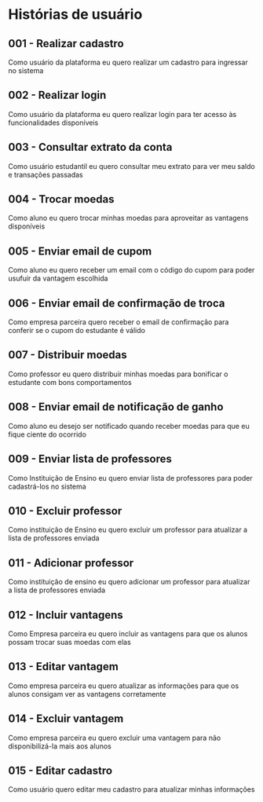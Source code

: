 # Histórias de usuário
## 001 - Realizar cadastro
Como usuário da plataforma eu quero realizar um cadastro para ingressar no sistema
## 002 - Realizar login
Como usuário da plataforma eu quero realizar login para ter acesso às funcionalidades disponíveis
## 003 - Consultar extrato da conta
Como usuário estudantil eu quero consultar meu extrato para ver meu saldo e transações passadas
## 004 - Trocar moedas
Como aluno eu quero trocar minhas moedas para aproveitar as vantagens disponíveis
## 005 - Enviar email de cupom
Como aluno eu quero receber um email com o código do cupom para poder usufuir da vantagem escolhida
## 006 - Enviar email de confirmação de troca
Como empresa parceira quero receber o email de confirmação para conferir se o cupom do estudante é válido
## 007 - Distribuir moedas
Como professor eu quero distribuir minhas moedas para bonificar o estudante com bons comportamentos
## 008 - Enviar email de notificação de ganho
Como aluno eu desejo ser notificado quando receber moedas para que eu fique ciente do ocorrido
## 009 - Enviar lista de professores
Como Instituição de Ensino eu quero enviar lista de professores para poder cadastrá-los no sistema
## 010 - Excluir professor
Como instituição de Ensino eu quero excluir um professor para atualizar a lista de professores enviada
## 011 - Adicionar professor
Como instituição de ensino eu quero adicionar um professor para atualizar a lista de professores enviada
## 012 - Incluir vantagens
Como Empresa parceira eu quero incluir as vantagens para que os alunos possam trocar suas moedas com elas
## 013 - Editar vantagem
Como empresa parceira eu quero atualizar as informações para que os alunos consigam ver as vantagens corretamente
## 014 - Excluir vantagem
Como empresa parceira eu quero excluir uma vantagem para não disponibilizá-la mais aos alunos
## 015 - Editar cadastro
Como usuário quero editar meu cadastro para atualizar minhas informações

